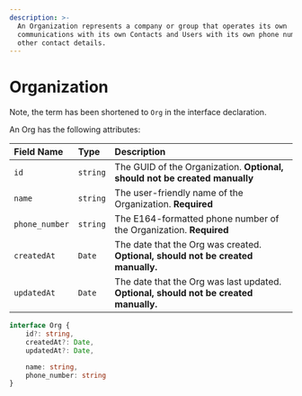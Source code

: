 ```yaml
---
description: >-
  An Organization represents a company or group that operates its own
  communications with its own Contacts and Users with its own phone number and
  other contact details.
---
```


# Organization

Note, the term has been shortened to `Org` in the interface declaration.

An Org has the following attributes:

| Field Name | Type | Description |
| :--- | :--- | :--- |
| `id` | `string` | The GUID of the Organization. **Optional, should not be created manually** |
| `name` | `string` | The user-friendly name of the Organization. **Required** |
| `phone_number` | `string` | The E164-formatted phone number of the Organization. **Required** |
| `createdAt` | `Date` | The date that the Org was created. **Optional, should not be created manually.** |
| `updatedAt` | `Date` | The date that the Org was last updated. **Optional, should not be created manually.** |

```typescript
interface Org {
    id?: string,
    createdAt?: Date,
    updatedAt?: Date,

    name: string,
    phone_number: string
}
```

